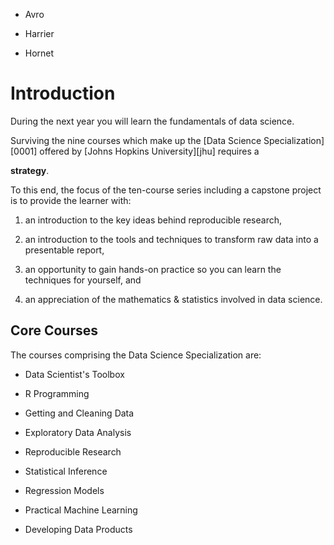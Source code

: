 * Avro

* Harrier

* Hornet



# Introduction


During the next year you will learn the fundamentals of data science.

Surviving the nine courses which make up the [Data Science Specialization][0001] offered by [Johns Hopkins University][jhu] requires a

**strategy**.

To this end, the focus of the ten-course series including a capstone project is to provide the learner with:


1. an introduction to the key ideas behind reproducible research,

2. an introduction to the tools and techniques to transform raw data into a presentable report,

3. an opportunity to gain hands-on practice so you can learn the techniques for yourself, and

4. an appreciation of the mathematics & statistics involved in data science.



## Core Courses


The courses comprising the Data Science Specialization are:


* Data Scientist's Toolbox

* R Programming

* Getting and Cleaning Data

* Exploratory Data Analysis

* Reproducible Research

* Statistical Inference

* Regression Models

* Practical Machine Learning

* Developing Data Products
